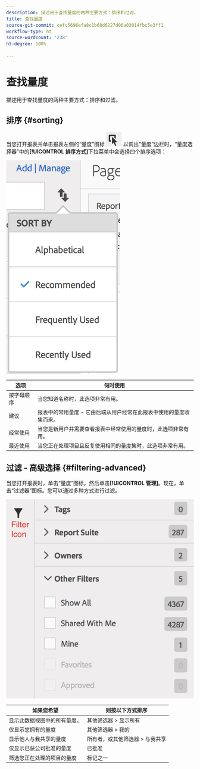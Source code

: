 ```yaml
---
description: 描述用于查找量度的两种主要方式：排序和过滤。
title: 查找量度
source-git-commit: cefc5696efa8c1b68d6227d06a03014fbc5e3ff1
workflow-type: ht
source-wordcount: '238'
ht-degree: 100%

---
```


# 查找量度

描述用于查找量度的两种主要方式：排序和过滤。

## 排序 {#sorting}

当您打开报表并单击报表左侧的“量度”图标 ![](assets/metrics_icon.png) 以调出“量度”边栏时，“量度选择器”中的&#x200B;**[!UICONTROL 排序方式]**&#x200B;下拉菜单中会选择四个排序选项：

![](assets/cm_sort.png)

| 选项 | 何时使用 |
|---|---|
| 按字母顺序 | 当您知道名称时，此选项非常有用。 |
| 建议 | 报表中的常用量度 - 它由后端从用户经常在此报表中使用的量度收集而来。 |
| 经常使用 | 当您是新用户并需要查看报表中经常使用的量度时，此选项非常有用。 |
| 最近使用 | 当您正在处理项目且反复使用相同的量度集时，此选项非常有用。 |

## 过滤 - 高级选择 {#filtering-advanced}

当您打开报表时，单击“量度”图标，然后单击&#x200B;**[!UICONTROL 管理]**。现在，单击“过滤器”图标。您可以通过多种方式进行过滤。

![](assets/cm_advanced_sel.png)

| 如果您希望 | 则按以下方式排序 |
| --- | --- |
| 显示此数据视图中的所有量度。 | 其他筛选器 > 显示所有 |
| 仅显示您拥有的量度 | 其他筛选器 > 我的 |
| 显示他人与我共享的量度 | 所有者，或其他筛选器 > 与我共享 |
| 仅显示已获公司批准的量度 | 已批准 |
| 筛选您正在处理的项目的量度 | 标记之一 |